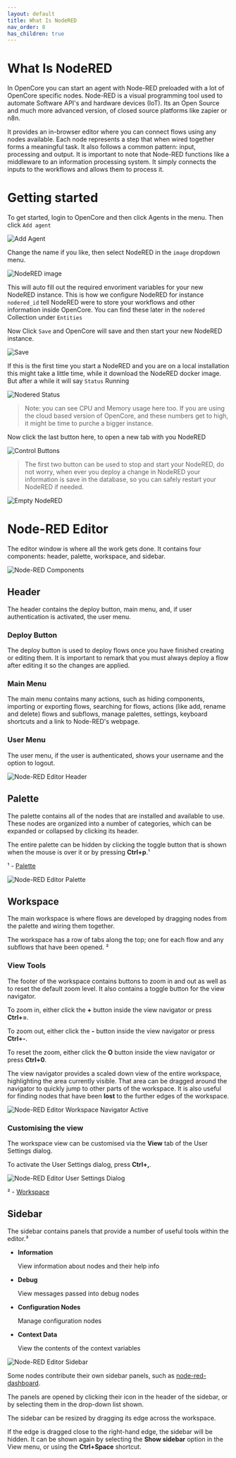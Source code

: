 ```yaml
---
layout: default
title: What Is NodeRED
nav_order: 8
has_children: true
---
```


# What Is NodeRED

In OpenCore you can start an agent with Node-RED preloaded with a lot of OpenCore specific nodes. Node-RED is a visual programming tool used to automate Software API's and hardware devices (IoT). Its an Open Source and much more advanced version, of closed source platforms like zapier or n8n.

It provides an in-browser editor where you can connect flows using any nodes available. Each node represents a step that when wired together forms a meaningful task. It also follows a common pattern: input, processing and output. It is important to note that Node-RED functions like a middleware to an information processing system. It simply connects the inputs to the workflows and allows them to process it. 

# Getting started

To get started, login to OpenCore and then click Agents in the menu.
Then click `Add agent`

![Add Agent](add-agent.png)

Change the name if you like, then select NodeRED in the `image` dropdown menu.

![NodeRED image](nodered-image.png)

This will auto fill out the required envoriment variables for your new NodeRED instance. This is how we configure NodeRED for instance `nodered_id` tell NodeRED were to store your workflows and other information inside OpenCore. You can find these later in the `nodered` Collection under `Entities`

Now Click `Save` and OpenCore will save and then start your new NodeRED instance.

![Save](save.png)

If this is the first time you start a NodeRED and you are on a local installation this might take a little time, while it download the NodeRED docker image. But after a while it will say `Status` Running

![Nodered Status](nodered-status.png)
> Note: you can see CPU and Memory usage here too. If you are using the cloud based version of OpenCore, and these numbers get to high, it might be time to purche a bigger instance.

Now click the last button here, to open a new tab with you NodeRED

![Control Buttons](control-buttons.png)

> The first two button can be used to stop and start your NodeRED, do not worry, when ever you deploy a change in NodeRED your information is save in the database, so you can safely restart your NodeRED if needed.

![Empty NodeRED](empty-nodered.png)


# Node-RED Editor

The editor window is where all the work gets done. It contains four components: header, palette, workspace, and sidebar.

![Node-RED Components](../../images/nodered_editor_default_components.png)

## Header

The header contains the deploy button, main menu, and, if user authentication is activated, the user menu.

### Deploy Button

The deploy button is used to deploy flows once you have finished creating or editing them. It is important to remark that you must always deploy a flow after editing it so the changes are applied.

### Main Menu

The main menu contains many actions, such as hiding components, importing or exporting flows, searching for flows, actions (like add, rename and delete) flows and subflows, manage palettes, settings, keyboard shortcuts and a link to Node-RED's webpage.

### User Menu

The user menu, if the user is authenticated, shows your username and the option to logout.

![Node-RED Editor Header](nodered_editor_header.png)

## Palette

The palette contains all of the nodes that are installed and available to use. These nodes are organized into a number of categories, which can be expanded or collapsed by clicking its header.

The entire palette can be hidden by clicking the toggle button that is shown when the mouse is over it or by pressing **Ctrl+p**.¹

¹ - [Palette](https://nodered.org/docs/user-guide/editor/palette/)

![Node-RED Editor Palette](../../images/nodered_editor_palette.png)

## Workspace

The main workspace is where flows are developed by dragging nodes from the palette and wiring them together.

The workspace has a row of tabs along the top; one for each flow and any subflows that have been opened. ²

### View Tools

The footer of the workspace contains buttons to zoom in and out as well as to reset the default zoom level. It also contains a toggle button for the view navigator.

To zoom in, either click the **+** button inside the view navigator or press **Ctrl+=**.

To zoom out, either click the **-** button inside the view navigator or press **Ctrl+-**.

To reset the zoom, either click the **O** button inside the view navigator or press **Ctrl+0**.

The view navigator provides a scaled down view of the entire workspace, highlighting the area currently visible. That area can be dragged around the navigator to quickly jump to other parts of the workspace. It is also useful for finding nodes that have been **lost** to the further edges of the workspace.

![Node-RED Editor Workspace Navigator Active](../../images/node_red_workspace_navigator_active.png)

### Customising the view

The workspace view can be customised via the **View** tab of the User Settings dialog.

To activate the User Settings dialog, press **Ctrl+,**.

![Node-RED Editor User Settings Dialog](../../images/nodered_editor_user_settings_dialog.png)

² - [Workspace](https://nodered.org/docs/user-guide/editor/workspace/)

## Sidebar

The sidebar contains panels that provide a number of useful tools within the editor.³

- **Information**
  
    View information about nodes and their help info

- **Debug**
  
    View messages passed into debug nodes

- **Configuration Nodes**
  
    Manage configuration nodes

- **Context Data**
  
    View the contents of the context variables

![Node-RED Editor Sidebar](../../images/nodered_editor_sidebar.png)

Some nodes contribute their own sidebar panels, such as [node-red-dashboard](https://flows.nodered.org/node/node-red-dashboard).

The panels are opened by clicking their icon in the header of the sidebar, or by selecting them in the drop-down list shown.

The sidebar can be resized by dragging its edge across the workspace.

If the edge is dragged close to the right-hand edge, the sidebar will be hidden. It can be shown again by selecting the **Show sidebar** option in the View menu, or using the **Ctrl+Space** shortcut.

